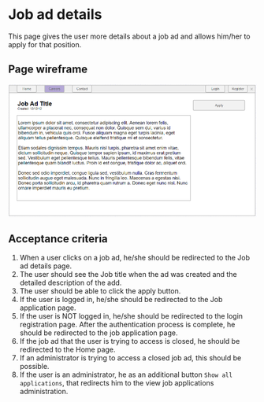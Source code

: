 # Job ad details

This page gives the user more details about a job ad and allows him/her to apply for that position.

## Page wireframe

![Home Page](../assets/job-ad-details.png)

## Acceptance criteria

1. When a user clicks on a job ad, he/she should be redirected to the Job ad details page.
2. The user should see the Job title when the ad was created and the detailed description of the add.
3. The user should be able to click the apply button.
4. If the user is logged in, he/she should be redirected to the Job application page.
5. If the user is NOT logged in, he/she should be redirected to the login registration page. After the authentication process is complete, he should be redirected to the job application page.
6. If the job ad that the user is trying to access is closed, he should be redirected to the Home page.
7. If an administrator is trying to access a closed job ad, this should be possible.
8. If the user is an administrator, he as an additional button `Show all applications`, that redirects him to the view job applications administration.
